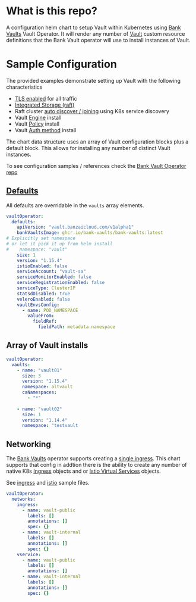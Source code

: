 
# What is this repo?

A configuration helm chart to setup Vault within Kubernetes using [Bank Vaults](https://bank-vaults.dev/docs/) Vault Operator. It will render any number of [Vault](https://bank-vaults.dev/docs/operator/reference/#vaultspec) custom resource definitions that the Bank Vault operator will use to install instances of Vault.

# Sample Configuration

The provided examples demonstrate setting up Vault with the following characteristics

* [TLS enabled](/values-test-ssl.yaml#L54-L59) for all traffic
* [Integrated Storage (raft)](/values-test-ssl.yaml#L73-L79)
* Raft cluster [auto discover / joining](/values-test-ssl.yaml#L76-L79) using K8s service discovery
* Vault [Engine](/values-test-ssl.yaml#L30-L35) install
* Vault [Policy](/values-test-ssl.yaml#L15-L20) install
* Vault [Auth method](/values-test-ssl.yaml#L21-L29) install

The chart data structure uses an array of Vault configuration blocks plus a default block. This allows for installing any number of distinct Vault instances.

To see configuration samples / references check the [Bank Vault Operator repo](https://github.com/bank-vaults/vault-operator/tree/main/deploy/examples) 

## [Defaults](/vault-operator-config/values.yaml#L2-L21)

All defaults are overridable in the `vaults` array elements.

```yaml
vaultOperator:
  defaults:
    apiVersion: "vault.banzaicloud.com/v1alpha1"
    bankVaultsImage: ghcr.io/bank-vaults/bank-vaults:latest
# Explicitly set namespace
# or let it pick it up from helm install
#    namespace: "vault"
    size: 1
    version: "1.15.4"
    istioEnabled: false
    serviceAccount: "vault-sa"
    serviceMonitorEnabled: false
    serviceRegistrationEnabled: false
    serviceType: ClusterIP
    statsdDisabled: true
    veleroEnabled: false
    vaultEnvsConfig:
      - name: POD_NAMESPACE
        valueFrom:
          fieldRef:
            fieldPath: metadata.namespace
```

## Array of Vault installs

```yaml
vaultOperator:
  vaults:
    - name: "vault01"
      size: 3
      version: "1.15.4"
      namespace: altvault
      caNamespaces:
        - "*"
    
    - name: "vault02"
      size: 1
      version: "1.14.4"
      namespace: "testvault

```

## Networking

The [Bank Vaults](https://bank-vaults.dev/docs/) operator supports creating a [single ingress](/values-test-ssl.yaml#L11-L35). This chart supports that config in addtion there is the ability to create any number of native K8s [Ingress](https://kubernetes.io/docs/concepts/services-networking/ingress/) objects and or [Istio Virtual Services](https://istio.io/latest/docs/reference/config/networking/virtual-service/) objects.

See [ingress](/values-test-ingress.yaml) and [istio](values-test-istio.yaml) sample files. 

```yaml
vaultOperator:
  networks:
    ingress:
      - name: vault-public
        labels: []
        annotations: []
        spec: {}
      - name: vault-internal
        labels: []
        annotations: []
        spec: {}
    vservice:
      - name: vault-public
        labels: []
        annotations: []
      - name: vault-internal
        labels: []
        annotations: []
        spec: {}
```